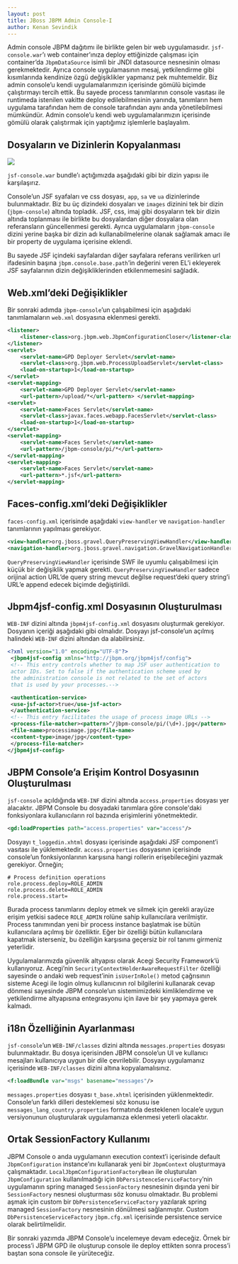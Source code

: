```yaml
---
layout: post
title: JBoss JBPM Admin Console-I
author: Kenan Sevindik
---
```

Admin console JBPM dağıtımı ile birlikte gelen bir web uygulamasıdır. `jsf-console.war`’ı web container’ınıza deploy 
ettiğinizde çalışması için container’da `JbpmDataSource` isimli bir JNDI datasource nesnesinin olması gerekmektedir. 
Ayrıca console uygulamasının mesaj, yetkilendirme gibi kısımlarında kendinize özgü değişiklikler yapmanız pek muhtemeldir. 
Biz admin console’u kendi uygulamalarımızın içerisinde gömülü biçimde çalıştırmayı tercih ettik. Bu sayede process 
tanımlarının console vasıtası ile runtimeda istenilen vakitte deploy edilebilmesinin yanında, tanımların hem uygulama 
tarafından hem de console tarafından aynı anda yönetilebilmesi mümkündür. Admin console’u kendi web uygulamalarımızın 
içerisinde gömülü olarak çalıştırmak için yaptığımız işlemlerle başlayalım.

## Dosyaların ve Dizinlerin Kopyalanması

![](http://kenansevindik.com/assets/images/jbpm-admin-01.png)

`jsf-console.war` bundle’ı açtığımızda aşağıdaki gibi bir dizin yapısı ile karşılaşırız.

Console’un JSF syafaları ve css dosyası, `app`, `sa` ve `ua` dizinlerinde bulunmaktadır. Biz bu üç dizindeki dosyaları 
ve `images` dizinini tek bir dizin (`jbpm-console`) altında topladık. JSF, css, imaj gibi dosyaların tek bir dizin altında 
toplanması ile birlikte bu dosyalardan diğer dosyalara olan referansların güncellenmesi gerekti. Ayrıca uygulamaların 
`jbpm-console` dizini yerine başka bir dizin adı kullanabilmelerine olanak sağlamak amacı ile bir property de uygulama 
içerisine eklendi.

Bu sayede JSF içindeki sayfalardan diğer sayfalara referans verilirken url ifadesinin başına `jbpm.console.base.path`’in 
değerini veren EL’i ekleyerek JSF sayfalarının dizin değişikliklerinden etkilenmemesini sağladık.

## Web.xml’deki Değişiklikler

Bir sonraki adımda `jbpm-console`’un çalışabilmesi için aşağıdaki tanımlamaların `web.xml` dosyasına eklenmesi gerekti.

```xml
<listener> 
    <listener-class>org.jbpm.web.JbpmConfigurationCloser</listener-class> 
</listener> 
<servlet> 
    <servlet-name>GPD Deployer Servlet</servlet-name>
    <servlet-class>org.jbpm.web.ProcessUploadServlet</servlet-class> 
    <load-on-startup>1</load-on-startup> 
</servlet> 
<servlet-mapping> 
    <servlet-name>GPD Deployer Servlet</servlet-name> 
    <url-pattern>/upload/*</url-pattern> </servlet-mapping> 
<servlet> 
    <servlet-name>Faces Servlet</servlet-name> 
    <servlet-class>javax.faces.webapp.FacesServlet</servlet-class> 
    <load-on-startup>1</load-on-startup> 
</servlet> 
<servlet-mapping> 
    <servlet-name>Faces Servlet</servlet-name> 
    <url-pattern>/jbpm-console/pi/*</url-pattern> 
</servlet-mapping> 
<servlet-mapping> 
    <servlet-name>Faces Servlet</servlet-name> 
    <url-pattern>*.jsf</url-pattern> 
</servlet-mapping>
```

## Faces-config.xml’deki Değişiklikler

`faces-config.xml` içerisinde aşağıdaki `view-handler` ve `navigation-handler` tanımlarının yapılması gerekiyor.

```xml
<view-handler>org.jboss.gravel.QueryPreservingViewHandler</view-handler> 
<navigation-handler>org.jboss.gravel.navigation.GravelNavigationHandler</navigation-handler>
```

`QueryPreservingViewHandler` içerisinde SWF ile uyumlu çalışabilmesi için küçük bir değişiklik yapmak gerekti. 
`QueryPreservingViewHandler` sadece orijinal action URL’de query string mevcut değilse request’deki query string’i URL’e 
append edecek biçimde değiştirildi.

## Jbpm4jsf-config.xml Dosyasının Oluşturulması

`WEB-INF` dizini altında `jbpm4jsf-config.xml` dosyasını oluşturmak gerekiyor. Dosyanın içeriği aşağıdaki gibi olmalıdır. 
Dosyayı jsf-console’un açılmış halindeki `WEB-INF` dizini altından da alabilirsiniz.

```xml
<?xml version="1.0" encoding="UTF-8"?>
 <jbpm4jsf-config xmlns="http://jbpm.org/jbpm4jsf/config">
 <!-- This entry controls whether to map JSF user authentication to
 actor IDs. Set to false if the authentication scheme used by
 the administration console is not related to the set of actors
 that is used by your processes.-->

 <authentication-service>
 <use-jsf-actor>true</use-jsf-actor>
 </authentication-service>
 <!-- This entry facilitates the usage of process image URLs -->
 <process-file-matcher><pattern>^/jbpm-console/pi/(\d+).jpg</pattern>
 <file-name>processimage.jpg</file-name>
 <content-type>image/jpg</content-type>
 </process-file-matcher>
</jbpm4jsf-config>
```

## JBPM Console’a Erişim Kontrol Dosyasının Oluşturulması

`jsf-console` açıldığında `WEB-INF` dizini altında `access.properties` dosyası yer alacaktır. JBPM Console bu dosyadaki 
tanımlara göre console'daki fonksiyonlara kullanıcıların rol bazında erişimlerini yönetmektedir.

```xml
<gd:loadProperties path="access.properties" var="access"/>
```

Dosyayı `t_loggedin.xhtml` dosyası içerisinde aşağıdaki JSF component’i vasıtası ile yüklemektedir. `access.properties` 
dosyasının içerisinde console’un fonksiyonlarının karşısına hangi rollerin erişebileceğini yazmak gerekiyor. Örneğin;

```properties
# Process definition operations
role.process.deploy=ROLE_ADMIN
role.process.delete=ROLE_ADMIN
role.process.start=
```

Burada process tanımlarını deploy etmek ve silmek için gerekli arayüze erişim yetkisi sadece `ROLE_ADMIN` rolüne sahip 
kullanıcılara verilmiştir. Process tanımından yeni bir process instance başlatmak ise bütün kullanıcılara açılmış bir 
özelliktir. Eğer bir özelliği bütün kullanıcılara kapatmak isterseniz, bu özelliğin karşısına geçersiz bir rol tanımı 
girmeniz yeterlidir.

Uygulamalarımızda güvenlik altyapısı olarak Acegi Security Framework’ü kullanıyoruz. Acegi’nin `SecurityContextHolderAwareRequestFilter` 
özelliği sayesinde o andaki web request’inin `isUserInRole()` metod çağrısının sisteme Acegi ile login olmuş kullanıcının 
rol bilgilerini kullanarak cevap dönmesi sayesinde JBPM console’un sistemimizdeki kimliklendirme ve yetkilendirme 
altyapısına entegrasyonu için ilave bir şey yapmaya gerek kalmadı.

## i18n Özelliğinin Ayarlanması

`jsf-console`’un `WEB-INF/classes` dizini altında `messages.properties` dosyası bulunmaktadır. Bu dosya içerisinden JBPM 
console’un UI ve kullanıcı mesajları kullanıcıya uygun bir dile çevrilebilir. Dosyayı uygulamanız içerisinde `WEB-INF/classes` 
dizini altına kopyalamalısınız.

```xml
<f:loadBundle var="msgs" basename="messages"/>
```

`messages.properties` dosyası `t_base.xhtml` içerisinden yüklenmektedir. Console’un farklı dilleri desteklemesi söz 
konusu ise `messages_lang_country.properties` formatında desteklenen locale’e uygun versiyonunun oluşturularak uygulamanıza 
eklenmesi yeterli olacaktır.

## Ortak SessionFactory Kullanımı

JBPM Console o anda uygulamanın execution context’i içerisinde default `JbpmConfiguration` instance’ını kullanarak yeni 
bir `JbpmContext` oluşturmaya çalışmaktadır. `LocalJbpmConfigurationFactoryBean` ile oluşturulan `JbpmConfiguration` 
kullanılmadığı için `DbPersistenceServiceFactory`’nin uygulamanın spring managed `SessionFactory` nesnesinin dışında yeni 
bir `SessionFactory` nesnesi oluşturması söz konusu olmaktadır. Bu problemi aşmak için custom bir `DbPersistenceServiceFactory` 
yazılarak spring managed `SessionFactory` nesnesinin dönülmesi sağlanmıştır. Custom `DbPersistenceServiceFactory` `jbpm.cfg.xml` 
içerisinde persistence service olarak belirtilmelidir.

Bir sonraki yazımda JBPM Console’u incelemeye devam edeceğiz. Örnek bir process’i JBPM GPD ile oluşturup console ile 
deploy ettikten sonra process’i baştan sona console ile yürüteceğiz.

